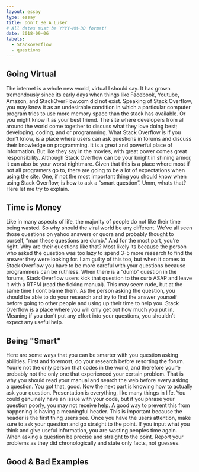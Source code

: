 ```yaml
---
layout: essay
type: essay
title: Don't Be A Luser
# All dates must be YYYY-MM-DD format!
date: 2018-09-06
labels:
  - Stackoverflow
  - questions
---
```

## Going Virtual
The internet is a whole new world, virtual I should say. It has grown tremendously since its early days when things like Facebook, Youtube, Amazon, and StackOverFlow.com did not exist. Speaking of Stack Overflow, you may know it as an undesirable condition in which a particular computer program tries to use more memory space than the stack has available. Or you might know it as your best friend. The site where developers from all around the world come together to discuss what they love doing best; developing, coding, and or programming. What Stack Overflow is if you don’t know, is a place where users can ask questions in forums and discuss their knowledge on programming. It is a great and powerful place of information. But like they say in the movies, with great power comes great responsibility. Although Stack Overflow can be your knight in shining armor, it can also be your worst nightmare. Given that this is a place where most if not all programers go to, there are going to be a lot of expectations when using the site. One, if not the most important thing you should know when using Stack Overflow, is how to ask a “smart question”. Umm, whats that? Here let me try to explain.

## Time is Money
Like in many aspects of life, the majority of people do not like their time being wasted. So why should the viral world be any different. We’ve all seen those questions on yahoo answers or quora and probably thought to ourself, “man these questions are dumb.” And for the most part, you’re right. Why are their questions like that? Most likely its because the person who asked the question was too lazy to spend 3-5 more research to find the answer they were looking for. I am guilty of this too, but when it comes to Stack Overflow you have to be more careful with your questions because programmers can be ruthless. When there is a “dumb” question in the forums, Stack Overflow users kick that question to the curb ASAP and leave it with a RTFM (read the ficking manual). This may seem rude, but at the same time I dont blame them. As the person asking the question, you should be able to do your research and try to find the answer yourself before going to other people and using up their time to help you. Stack Overflow is a place where you will only get out how much you put in. Meaning if you don’t put any effort into your questions, you shouldn’t expect any useful help.

## Being "Smart"
Here are some ways that you can be smarter with you question asking abilities. First and foremost, do your research before resorting the forum. Your’e not the only person that codes in the world, and therefore your’e probably not the only one that experienced your certain problem. That is why you should read your manual and search the web before every asking a question. You got that, good. Now the next part is knowing how to actually ask your question. Presentation is everything, like many things in life. You could genuinely have an issue with your code, but if you phrase your question poorly, you may not receive help. A good way to prevent this from happening is having a meaningful header. This is important because the header is the first thing users see. Once you have the users attention, make sure to ask your question and go straight to the point. If you input what you think and give useful information, you are wasting peoples time again. When asking a question be precise and straight to the point. Report your problems as they did chronologically and state only facts, not guesses. 

## Good & Bad Examples
